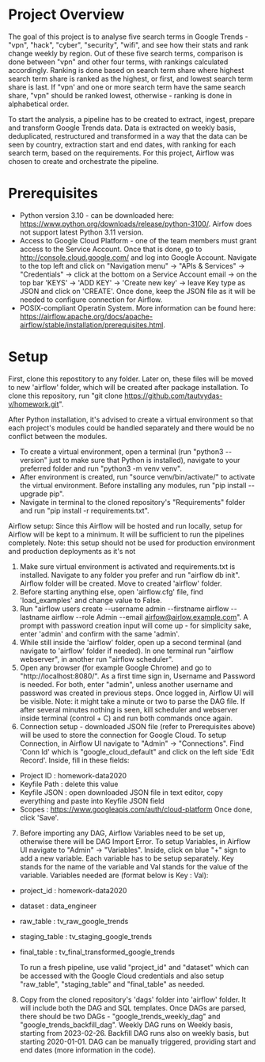 # Project Overview
The goal of this project is to analyse five search terms in Google Trends - "vpn", "hack", "cyber", "security", "wifi", and see how their stats and rank change weekly by region. Out of these five search terms, comparison is done between "vpn" and other four terms, with rankings calculated accordingly. Ranking is done based on search term share where highest search term share is ranked as the highest, or first, and lowest search term share is last. If "vpn' and one or more search term have the same search share, "vpn" should be ranked lowest, otherwise - ranking is done in alphabetical order.

To start the analysis, a pipeline has to be created to extract, ingest, prepare and transform Google Trends data. Data is extracted on weekly basis, deduplicated, restructured and transformed in a way that the data can be seen by country, extraction start and end dates, with ranking for each search term, based on the requirements. For this project, Airflow was chosen to create and orchestrate the pipeline.

# Prerequisites
- Python version 3.10 - can be downloaded here: https://www.python.org/downloads/release/python-3100/. Airfow does not support latest Python 3.11 version.
- Access to Google Cloud Platform - one of the team members must grant access to the Service Account. Once that is done, go to http://console.cloud.google.com/ and log into Google Account. Navigate to the top left and click on "Navigation menu" -> "APIs & Services" -> "Credentials" -> click at the bottom on a Service Account email -> on the top bar 'KEYS' -> 'ADD KEY' -> 'Create new key' -> leave Key type as JSON and click on 'CREATE'. Once done, keep the JSON file as it will be needed to configure connection for Airflow.
- POSIX-compliant Operatin System. More information can be found here: https://airflow.apache.org/docs/apache-airflow/stable/installation/prerequisites.html.

# Setup
First, clone this repostitory to any folder. Later on, these files will be moved to new 'airflow' folder, which will be created after package installation. To clone this repository, run "git clone https://github.com/tautvydas-v/homework.git".

After Python installation, it's advised to create a virtual environment so that each project's modules could be handled separately and there would be no conflict between the modules. 
- To create a virtual environment, open a terminal (run "python3 --version" just to make sure that Python is installed), navigate to your preferred folder and run "python3 -m venv venv". 
- After environment is created, run "source venv/bin/activate/" to activate the virtual environment. Before installing any modules, run "pip install --upgrade pip".
- Navigate in terminal to the cloned repository's "Requirements" folder and run "pip install -r requirements.txt".

Airflow setup:
Since this Airflow will be hosted and run locally, setup for Airflow will be kept to a minimum. It will be sufficient to run the pipelines completely. Note: this setup should not be used for production environment and production deployments as it's not 

1. Make sure virtual environment is activated and requirements.txt is installed. Navigate to any folder you prefer and run "airflow db init". Airflow folder will be created. Move to created 'airflow' folder.
2. Before starting anything else, open 'airflow.cfg' file, find 'load_examples' and change value to False.
3. Run "airflow users create --username admin --firstname airflow --lastname airflow --role Admin --email airfow@airlow.example.com". A prompt with password creation input will come up - for simplicity sake, enter 'admin' and confirm with the same 'admin'. 
4. While still inside the 'airflow' folder, open up a second terminal (and navigate to 'airflow' folder if needed). In one terminal run "airflow webserver", in another run "airflow scheduler". 
5. Open any browser (for example Google Chrome) and go to "http://localhost:8080/". As a first time sign in, Username and Password is needed. For both, enter "admin", unless another username and password was created in previous steps. Once logged in, Airflow UI will be visible. 
Note: it might take a minute or two to parse the DAG file. If after several minutes nothing is seen, kill scheduler and webserver inside terminal (control + C) and run both commands once again.
6. Connection setup - downloaded JSON file (refer to Prerequisites above) will be used to store the connection for Google Cloud. To setup Connection, in Airflow UI navigate to "Admin" -> "Connections". Find 'Conn Id' which is "google_cloud_default" and click on the left side 'Edit Record'. Inside, fill in these fields:
  - Project ID : homework-data2020
  - Keyfile Path : delete this value
  - Keyfile JSON : open downloaded JSON file in text editor, copy everything and paste into Keyfile JSON field
  - Scopes : https://www.googleapis.com/auth/cloud-platform
Once done, click 'Save'.
7. Before importing any DAG, Airflow Variables need to be set up, otherwise there will be DAG Import Error. To setup Variables, in Airflow UI navigate to "Admin" -> "Variables". Inside, click on blue "+" sign to add a new variable. Each variable has to be setup separately. Key stands for the name of the variable and Val stands for the value of the variable. Variables needed are (format below is Key : Val):
  - project_id : homework-data2020
  - dataset : data_engineer
  - raw_table : tv_raw_google_trends
  - staging_table : tv_staging_google_trends
  - final_table : tv_final_transformed_google_trends
    
    To run a fresh pipeline, use valid "project_id" and "dataset" which can be accessed with the Google Cloud credentials and also setup "raw_table",       "staging_table" and "final_table" as needed.
8. Copy from the cloned repository's 'dags' folder into 'airflow' folder. It will include both the DAG and SQL templates. Once DAGs are parsed, there should be two DAGs - "google_trends_weekly_dag" and "google_trends_backfill_dag". Weekly DAG runs on Weekly basis, starting from 2023-02-26. Backfill DAG runs also on weekly basis, but starting 2020-01-01. DAG can be manually triggered, providing start and end dates (more information in the code).

#









